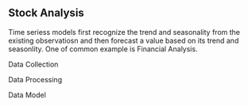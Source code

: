 ## Stock Analysis

Time seriess models first recognize the trend and seasonality from the existing observatiosn and then forecast a value based on its trend and seasonlity. One of common example is Financial Analysis.

Data Collection

Data Processing

Data Model

